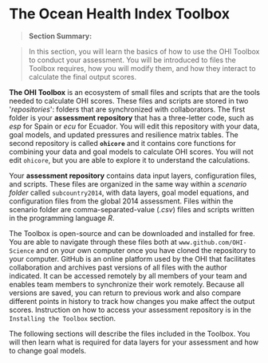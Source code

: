 # The Ocean Health Index Toolbox

>**Section Summary:**

>In this section, you will learn the basics of how to use the OHI Toolbox to conduct your assessment. You will be introduced to files the Toolbox requires, how you will modify them, and how they interact to calculate the final output scores.

**The OHI Toolbox** is an ecosystem of small files and scripts that are the tools needed to calculate OHI scores. These files and scripts are stored in two '*repositories*': folders that are synchronized with collaborators. The first folder is your **assessment repository** that has a three-letter code, such as *esp* for Spain or *ecu* for Ecuador. You will edit this repository with your data, goal models, and updated pressures and resilience matrix tables. The second repository is called **`ohicore`** and it contains core functions for combining your data and goal models to calculate OHI scores. You will not edit `ohicore`, but you are able to explore it to understand the calculations.

Your **assessment repository** contains data input layers, configuration files, and scripts. These files are organized in the same way within a *scenario folder* called `subcountry2014`, with data layers, goal model equations, and configuration files from the global 2014 assessment. Files within the scenario folder are comma-separated-value (*.csv*) files and scripts written in the programming language *R*.

<!---simple figure of your repo + ohicore--->

The Toolbox is open-source and can be downloaded and installed for free. You are able to navigate through these files both at `www.github.com/OHI-Science` and on your own computer once you have cloned the repository to your computer. GitHub is an online platform used by the OHI that facilitates collaboration and archives past versions of all files with the author indicated. It can be accessed remotely by all members of your team and enables team members to synchronize their work remotely. Because all versions are saved, you can return to previous work and also compare different points in history to track how changes you make affect the output scores. Instruction on how to access your assessment repository is in the `Installing the Toolbox` section.

The following sections will describe the files included in the Toolbox. You will then learn what is required for  data layers for your assessment and how to change goal models. 
